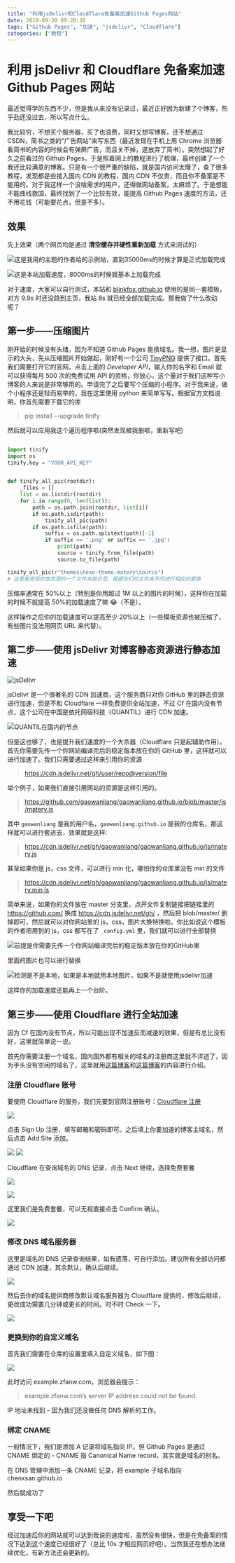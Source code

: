 ```yaml
---
title: "利用jsDelivr和Cloudflare免备案加速Github Pages网站"
date: 2019-09-30 09:20:30
tags: ["Github Pages", "加速", "jsdelivr", "Cloudflare"]
categories: ["教程"]
---
```


# 利用 jsDelivr 和 Cloudflare 免备案加速 Github Pages 网站

最近觉得学的东西不少，但是我从来没有记录过，最近正好因为新建了个博客，热乎劲还没过去，所以写点什么。

我比较穷，不想买个服务器，买了也浪费，同时又想写博客。还不想通过 CSDN，简书之类的“广告网站”来写东西（最近发现在手机上用 Chrome 浏览器看简书的内容的时候会有弹屏广告，而且关不掉，遂放弃了简书）。突然想起了好久之前看过的 Github Pages，于是照着网上的教程进行了梳理，最终创建了一个我还比较满意的博客。只是有一个很严重的缺陷，就是国内访问太慢了，查了很多教程，发现都是些接入国内 CDN 的教程，国内 CDN 不仅贵，而且你不备案是不能用的。对于我这样一个没啥需求的用户，还得做网站备案，太麻烦了。于是想能不能曲线救国，最终找到了一个比较有效，能提高 Github Pages 速度的方法，还不用花钱（可能要花点，但是不多）。

## 效果

先上效果（两个网页均是通过 **清空缓存并硬性重新加载** 方式来测试的）

![这是我用的主题的作者给的示例站，直到35000ms的时候才算是正式加载完成](https://i.loli.net/2019/09/29/f9ij6oYm83UpadG.png)

![这是本站加载速度，8000ms的时候就基本上加载完成](https://i.loli.net/2019/09/29/obNetxyrPZQ5fHR.png)

对于速度，大家可以自行测试，本站和 [blinkfox.github.io](https://blinkfox.github.io) 使用的是同一套模板，对方 9.9s 时还没跳到主页，我站 8s 就已经全部加载完成。那我做了什么改动呢？

## 第一步——压缩图片

刚开始的时候没有头绪，因为不知道 Github Pages 能换域名。我一想，图片是显示的大头，先从压缩图片开始做起，刚好有一个公司 [TinyPNG](https://tinypng.com/) 提供了接口。首先我们需要打开它的官网，点击上面的 _Developer API_，输入你的名字和 Email 就可以获得每月 500 次的免费试用 API 的资格，你放心，这个量对于我们这种写小博客的人来说是非常够用的。申请完了之后要写个压缩的小程序。对于我来说，做个小程序还是轻而易举的，我在这里使用 python 来简单写写。根据官方文档说明，你首先需要下载它的库

> pip install --upgrade tinify

然后就可以应用我这个遍历程序啦(突然发现被我删啦，重新写吧)

```python

import tinify
import os
tinify.key = "YOUR_API_KEY"


def tinify_all_pic(rootdir):
    _files = []
    list = os.listdir(rootdir)
    for i in range(0, len(list)):
        path = os.path.join(rootdir, list[i])
        if os.path.isdir(path):
            tinify_all_pic(path)
        if os.path.isfile(path):
            suffix = os.path.splitext(path)[-1]
            if suffix == '.png' or suffix == '.jpg':
                print(path)
                source = tinify.from_file(path)
                source.to_file(path)

tinify_all_pic(r"themes\hexo-theme-matery\source")
# 这里是用我存放资源的一个文件夹做示范，根据你们的文件夹不同进行相应的更换

```

压缩率通常在 50%以上（特别是你用超过 1M 以上的图片的时候），这样你在加载的时候不就提高 50%的加载速度了嘛 😂（不是）。

这样操作之后你的加载速度可以提高至少 20%以上（一些模板资源也被压缩了，有些图片没法用网页 URL 来代替）。

## 第二步——使用 jsDelivr 对博客静态资源进行静态加速

![jsDelivr](https://www.jsdelivr.com/img/logo-horizontal.svg)

jsDelivr 是一个很著名的 CDN 加速商，这个服务商只对你 GitHub 里的静态资源进行加速，但是不和 Cloudflare 一样免费提供全站加速，不过 Cf 在国内没有节点，这个公司在中国是依托网宿科技（QUANTIL）进行 CDN 加速。

![QUANTIL在国内的节点](https://i.loli.net/2019/09/30/65naHkyO2NFRWTe.png)

但是这也够了，也是提升我们速度的一个大杀器（Cloudflare 只是起辅助作用）。首先你需要先传一个你网站编译完后的稳定版本放在你的 GitHub 里，这样就可以进行加速了。我们只需要通过这样来引用你的资源

> https://cdn.jsdelivr.net/gh/user/repo@version/file

举个例子，如果我们直接引用网站的资源是这样引用的。

> https://github.com/gaowanliang/gaowanliang.github.io/blob/master/js/matery.js

其中 `gaowanliang` 是我的用户名，`gaowanliang.github.io` 是我的仓库名，那这样就可以进行套进去，效果就是这样:

> https://cdn.jsdelivr.net/gh/gaowanliang/gaowanliang.github.io/js/matery.js

甚至如果你是 js，css 文件，可以进行 min 化，哪怕你的仓库里没有 min 的文件

> https://cdn.jsdelivr.net/gh/gaowanliang/gaowanliang.github.io/js/matery.min.js

简单来说，如果你的文件放在 master 分支里，点开文件复制链接把链接里的 https://github.com/ 换成 https://cdn.jsdelivr.net/gh/ ，然后把 blob/master/ 删掉即可，然后就可以对你网站里的 js，css，图片大换特换啦。你比如说这个模板的作者把用到的 js，css 都写在了 `_config.yml` 里，我们就可以进行全部替换

![前提是你需要先传一个你网站编译完后的稳定版本放在你的GitHub里](https://i.loli.net/2019/09/30/Z2mdKjIeYJnSusi.png)

里面的图片也可以进行替换

![检测是不是本地，如果是本地就用本地图片，如果不是就使用jsdelivr加速](https://i.loli.net/2019/09/30/eEJ9BM3nFVcLfhI.png)

这样你的加载速度还能再上一个台阶。

## 第三步——使用 Cloudflare 进行全站加速

因为 Cf 在国内没有节点，所以可能出现不加速反而减速的效果，但是有总比没有好，这里就简单说一说。

首先你需要注册一个域名，国内国外都有相关的域名的注册商这里就不详述了，因为手头没有空闲的域名了，这里就用[这篇博客](https://starrycat.me/blog-add-cloudflare-cdn.html)和[这篇博客](https://blog.zfanw.com/github-pages-custom-domain/)的内容进行介绍。

### 注册 Cloudflare 账号

要使用 Cloudflare 的服务，我们先要到官网注册账号：[Cloudflare 注册](https://www.cloudflare.com/)

![](https://i.loli.net/2019/09/30/F4LKdBOuZAraGmb.png)

点击 Sign Up 注册，填写邮箱和密码即可。之后填上你要加速的博客主域名，然后点击 Add Site 添加。

![](https://i.loli.net/2019/09/30/yPjJDU2BmAWkHKa.png)
![](https://i.loli.net/2019/09/30/hMo7Psn1VLaQITU.png)

Cloudflare 在查询域名的 DNS 记录，点击 Next 继续，选择免费套餐

![](https://i.loli.net/2019/09/30/y7eJdDb35YMkO94.png)

![](https://i.loli.net/2019/09/30/N4iItqoAxKXQZsY.png)

这里我们是免费套餐，可以无视直接点击 Confirm 确认。

![](https://i.loli.net/2019/09/30/CmZ9h3xfajpMesw.png)

### 修改 DNS 域名服务器

这里是域名的 DNS 记录查询结果，如有遗落，可自行添加。建议所有全部访问都通过 CDN 加速，其余默认，确认后继续。

![](https://i.loli.net/2019/09/30/kiNjrDAHJTfV6Rm.png)

然后去你的域名提供商修改默认域名服务器为 Cloudflare 提供的，修改后继续，更改成功需要几分钟或更长的时间。时不时 Check 一下。

![](https://i.loli.net/2019/09/30/9Amja7kMRKbTNp2.png)

### 更换到你的自定义域名

首先我们需要在仓库的设置里填入自定义域名，如下图：

![](https://i.loli.net/2019/09/30/WTPCJ4iv6Eq8gSw.png)

此时访问 example.zfanw.com，浏览器会提示：

> example.zfanw.com’s server IP address could not be found.

IP 地址未找到 - 因为我们还没做任何 DNS 解析的工作。

### 绑定 CNAME

一般情况下，我们是添加 A 记录将域名指向 IP。但 Github Pages 是通过 CNAME 绑定的 - CNAME 指 Canonical Name record，其实就是域名的别名。

在 DNS 管理中添加一条 CNAME 记录，将 example 子域名指向 chenxsan.github.io

然后就成功了

## 享受一下吧

经过加速后你的网站就可以达到我说的速度啦，虽然没有很快，但是在免备案的情况下达到这个速度已经很好了（总比 10s 才相应网页好吧）。当然我还在想办法继续优化，有新方法还会更新的。
